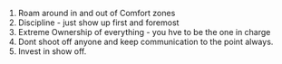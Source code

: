 1. Roam around in and out of Comfort zones
1. Discipline - just show up first and foremost
1. Extreme Ownership of everything - you hve to be the one in charge
1. Dont shoot off anyone and keep communication to the point always.
1. Invest in show off.
